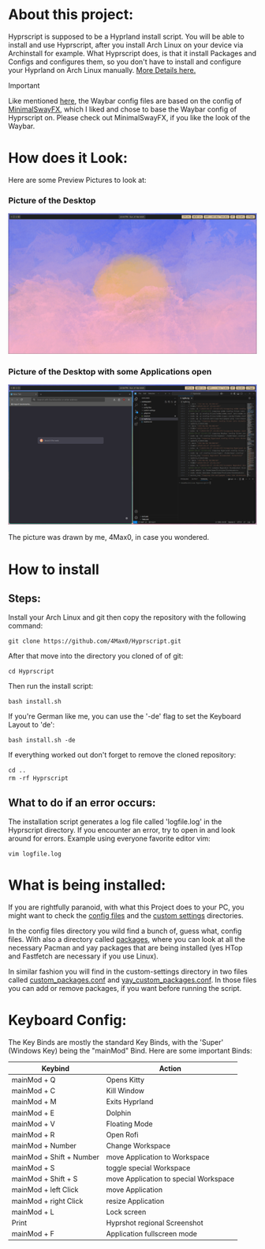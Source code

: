 # About this project:

Hyprscript is supposed to be a Hyprland install script. You will be able to install and use Hyprscript, after you install Arch Linux on your device via Archinstall for example.
What Hyprscript does, is that it install Packages and Configs and configures them, so you don't have to install and configure your Hyprland on Arch Linux manually. [More Details here.](#what-is-being-installed)

> [!IMPORTANT]
> Like mentioned [here](config-files/waybar/Disclaimer.md), the Waybar config files are based on the config 
> of [MinimalSwayFX](https://github.com/mubin6th/MinimalSwayFX), which I liked and chose to base the Waybar config of Hyprscript on. Please check out MinimalSwayFX, if you like the look of the Waybar.

# How does it Look:

Here are some Preview Pictures to look at:

### Picture of the Desktop

![Alternativtext](.doc/2025-04-27-234330_hyprshot.png)

### Picture of the Desktop with some Applications open
![Alternativtext](.doc/2025-04-27-235853_hyprshot.png)

The picture was drawn by me, 4Max0, in case you wondered.

# How to install

## Steps:
Install your Arch Linux and git then copy the repository with the following command:

```
git clone https://github.com/4Max0/Hyprscript.git
```

After that move into the directory you cloned of of git:

```
cd Hyprscript
```

Then run the install script:
```
bash install.sh
```

If you're German like me, you can use the '-de' flag to set the Keyboard Layout to 'de':

```
bash install.sh -de
```

If everything worked out don't forget to remove the cloned repository:
```
cd ..
rm -rf Hyprscript
```

## What to do if an error occurs:
The installation script generates a log file called 'logfile.log' in the Hyprscript directory. If you encounter an error, try to open in and look around for errors. Example using everyone favorite editor vim:

```
vim logfile.log
```

# What is being installed:

If you are rightfully paranoid, with what this Project does to your PC, you might want to check the [config files](config-files/) and the [custom settings](custom-settings/) directories.

In the config files directory you wild find a bunch of, guess what, config files. With also a directory called [packages](config-files/packages/), where you can look at all the necessary Pacman and yay packages that are being installed (yes HTop and Fastfetch are necessary if you use Linux).

In similar fashion you will find in the custom-settings directory in two files called [custom_packages.conf](custom-settings/custom_packages.conf) and [yay_custom_packages.conf](custom-settings/yay_custom_packages.conf). In those files you can add or remove packages, if you want before running the script.

# Keyboard Config:

The Key Binds are mostly the standard Key Binds, with the 'Super' (Windows Key) being the "mainMod" Bind. Here are some important Binds:

| Keybind                   | Action                                |
|---------------------------|---------------------------------------|
| mainMod + Q               | Opens Kitty                           |
| mainMod + C               | Kill Window                           |
| mainMod + M               | Exits Hyprland                        |
| mainMod + E               | Dolphin                               |
| mainMod + V               | Floating Mode                         |
| mainMod + R               | Open Rofi                             |
| mainMod + Number          | Change Workspace                      |
| mainMod + Shift + Number  | move Application to Workspace         |
| mainMod + S               | toggle special Workspace              |
| mainMod + Shift + S       | move Application to special Workspace |
| mainMod + left Click      | move Application                      |
| mainMod + right Click     | resize Application                    |
| mainMod + L               | Lock screen                           |
| Print                     | Hyprshot regional Screenshot          |
| mainMod + F               | Application fullscreen mode           |
